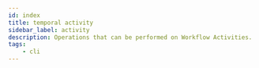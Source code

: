 ```yaml
---
id: index
title: temporal activity
sidebar_label: activity
description: Operations that can be performed on Workflow Activities.
tags:
	- cli
---
```

